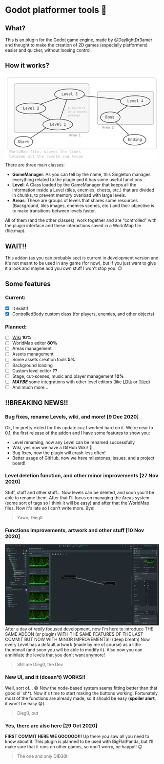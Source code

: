 # Godot platformer tools :wrench:

## What?
This is an plugin for the Godot game engine, made by @DaylightDr3amer and thought to make the creation of 2D games (especially platformers) easier and quicker, without loosing control.

## How it works?
![Level Idea](https://raw.githubusercontent.com/TheFriendsCraftTeam/GodotPlatformerTools/main/web/level_system.png)
There are three main classes:
- **GameManager**: As you can tell by the name, this Singleton manages everything related to the plugin and it has some useful functions
- **Level**: A Class loaded by the GameManager that keeps all the information inside a Level (tiles, enemies, chests, etc.) that are divided in chunks, to prevent memory overload with large levels.
- **Areas**: These are groups of levels that shares some resources (Background, tiles images, enemies scenes, etc.) and their objective is to make transitions between levels faster.

All of them (and the other classes), work together and are "controlled" with the plugin interface and these interactions saved in a WorldMap file (file.map).

## WAIT!!
This addon (as you can probably see) is current in development version and it's not meant to be used in any game (for now), but if you just want to give it a look and maybe add you own stuff I won't stop you. :wink:

## Some features
### Current:
- [x] It exist!!
- [x] ControlledBody custom class (for players, enemies, and other objects)

### Planned:
- [ ] [Wiki](https://github.com/TheFriendsCraftTeam/GodotPlatformerTools/wiki) **10%**
- [ ] WorldMap editor **80%**
- [ ] Areas management
- [ ] Assets management
- [ ] Some assets creation tools **5%**
- [ ] Background loading
- [ ] Custom level editor **??**
- [ ] Stage, cut-scenes, music and player management **10%**
- [ ] ***MAYBE*** some integrations with other level editors (like [LDtk](https://deepnight.net/tools/ldtk-2d-level-editor/) or [Tiled](https://www.mapeditor.org/))
- [ ] And much more...

## !!BREAKING NEWS!!
### Bug fixes, rename Levels, wiki, and more! [9 Dec 2020]
Ok, I'm pretty exited for this update cuz I worked hard on it. We're near to 0.1, the first release of the addon and I have some features to show you:
- Level renaming, now any Level can be renamed successfully
- Wiki, yes now we have a GitHub Wiki! :partying_face:
- Bug fixes, now the plugin will crash less often!
- Better usage of GitHub, now we have milestones, issues, and a project board!


### Level deletion function, and other minor improvements [27 Nov 2020]
Stuff, stuff and other stuff... Now levels can be deleted, and soon you'll be able to rename them. After that I'll focus on managing the Areas system (some sort of tags so I think it will be easy) and after that the WorldMap files. Now it's late so I can't write more. Bye!
> Yawn, Dieg0

### Functions improvements, artwork and other stuff [10 Nov 2020]
![UI](https://raw.githubusercontent.com/TheFriendsCraftTeam/GodotPlatformerTools/main/web/screenshot_1.png)
After a day of *really* focused development, now I'm here to introduce THE SAME ADDON (or plugin) WITH THE SAME FEATURES OF THE LAST COMMIT BUT NOW WITH MINOR IMPROVEMENTS!! (deep breath) Now every Level has a default artwork (made by me of course) as a little thumbnail (and soon you will be able to modify it). Also now you can annihilate the levels that you don't want anymore!
> Still me Dieg0, the Dev

### New UI, and it (doesn't) WORKS!!
Well, sort of... :sweat_smile: Now the node-based system seems fitting better than that good ol' sh\*t. Now it's time to start making the buttons working. Fortunately most of the functions are already made, so it should be easy (**spoiler alert**, it won't be easy :grin:).
> Dieg0, out

### Yes, there are also here [29 Oct 2020]
**FIRST COMMIT HERE WE GOOOOO!!!** Up there you saw all you need to know about it. This plugin is planned to be used with BigFlatPanda, but I'll make sure that it runs on other games, so don't worry, be happy!! :upside_down_face:
> The one and only DIEG0!!

